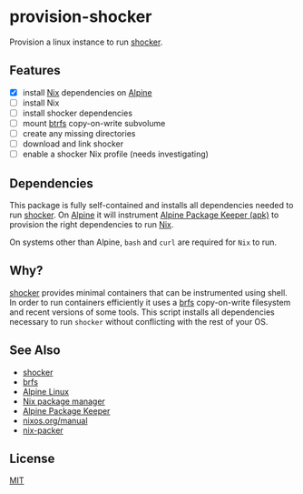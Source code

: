 # provision-shocker
Provision a linux instance to run [shocker][0].

## Features
- [x] install [Nix][3] dependencies on [Alpine][2]
- [ ] install Nix
- [ ] install shocker dependencies
- [ ] mount [btrfs][1] copy-on-write subvolume
- [ ] create any missing directories
- [ ] download and link shocker
- [ ] enable a shocker Nix profile (needs investigating)

## Dependencies
This package is fully self-contained and installs all dependencies needed to
run [shocker][0]. On [Alpine][2] it will instrument
[Alpine Package Keeper (apk)][4] to provision the right dependencies to run
[Nix][3].

On systems other than Alpine, `bash` and `curl` are required for `Nix` to run.

## Why?
[shocker][0] provides minimal containers that can be instrumented using shell.
In order to run containers efficiently it uses a [brfs][1] copy-on-write
filesystem and recent versions of some tools. This script installs all
dependencies necessary to run `shocker` without conflicting with the rest of
your OS.

## See Also
- [shocker][0]
- [brfs][1]
- [Alpine Linux][2]
- [Nix package manager][3]
- [Alpine Package Keeper][4]
- [nixos.org/manual][5]
- [nix-packer][6]

## License
[MIT](https://tldrlegal.com/license/mit-license)

[0]: https://github.com/stamf/shocker
[1]: https://en.wikipedia.org/wiki/Btrfs
[2]: http://alpinelinux.org/
[3]: https://nixos.org/nix/
[4]: http://wiki.alpinelinux.org/wiki/Alpine_Linux_package_management
[5]: http://nixos.org/nix/manual/
[6]: https://github.com/TabDigital/nix-packer

